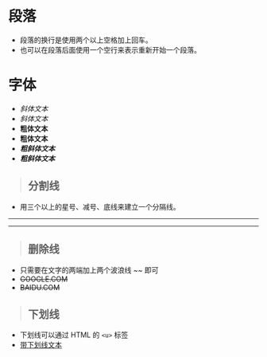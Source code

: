 # 段落
- 段落的换行是使用两个以上空格加上回车。
- 也可以在段落后面使用一个空行来表示重新开始一个段落。

# 字体

- *斜体文本*
- _斜体文本_
- **粗体文本**
- __粗体文本__
- ***粗斜体文本***
- ___粗斜体文本___

> ## 分割线
- 用三个以上的星号、减号、底线来建立一个分隔线。
***  
---

> ## 删除线
- 只需要在文字的两端加上两个波浪线 ~~ 即可
- ~~GOOGLE.COM~~
- ~~BAIDU.COM~~

> ## 下划线
- 下划线可以通过 HTML 的 `<u>` 标签
- <u>带下划线文本</u>
